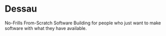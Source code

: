 Dessau
======

No-Frills From-Scratch Software Building for people who just want to make software with what they have available.

